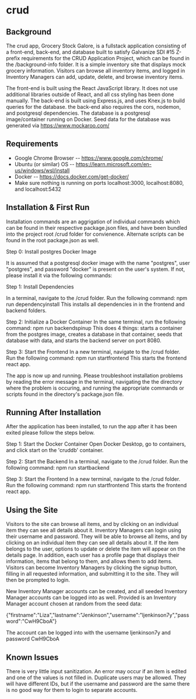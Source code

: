 # crud

Background
--------------------------------
The crud app, Grocery Stock Galore, is a fullstack application consisting of a front-end, back-end, and database built to satisfy Galvanize SDI #15 Z-prefix requirements for the CRUD Application Project, which can be found in the /background-info folder.  It is a simple inventory site that displays mock grocery information.  Visitors can browse all inventory items, and logged in Inventory Managers can add, update, delete, and browse inventory items.

The front-end is built using the React JavaScript library.  It does not use additional libraries outside of React, and all css styling has been done manually.  The back-end is built using Express.js, and uses Knex.js to build queries for the database.  the back-end also requires the cors, nodemon, and postgresql dependencies.  The database is a postgresql image/container running on Docker.  Seed data for the database was generated via https://www.mockaroo.com/

Requirements
--------------------------------
 - Google Chrome Browser -- https://www.google.com/chrome/
 - Ubuntu (or similar) OS -- https://learn.microsoft.com/en-us/windows/wsl/install
 - Docker -- https://docs.docker.com/get-docker/
 - Make sure nothing is running on ports localhost:3000, localhost:8080, and localhost:5432

Installation & First Run
--------------------------------
Installation commands are an aggrigation of individual commands which can be found in their respective package.json files, and have been bundled into the project root /crud folder for convienence. Alternate scripts can be found in the root package.json as well.

Step 0: Install postgres Docker Image

It is assumed that a postgresql docker image with the name "postgres", user "postgres", and password "docker" is present on the user's system.  If not, please install it via the following commands:

Step 1: Install Dependencies

In a terminal, navigate to the /crud folder.
Run the following command: npm run dependencyinstall
This installs all dependencies in in the frontend and backend folders.

Step 2: Initialize a Docker Container
In the same terminal, run the following command: npm run backendspinup
This does 4 things: starts a container from the postgres image, creates a database in that container, seeds that database with data, and starts the backend server on port 8080.

Step 3: Start the Frontend
In a new terminal, navigate to the /crud folder.
Run the following command: npm run startfrontend
This starts the frontend react app.

The app is now up and running.  Please troubleshoot installation problems by reading the error message in the terminal, navigating the the directory where the problem is occuring, and running the appropriate commands or scripts found in the directory's package.json file.

Running After Installation
--------------------------------
After the application has been installed, to run the app after it has been exited please follow the steps below.

Step 1: Start the Docker Container
Open Docker Desktop, go to containers, and click start on the 'cruddb' container.

Step 2: Start the Backend
In a terminal, navigate to the /crud folder.
Run the following command: npm run startbackend

Step 3: Start the Frontend
In a new terminal, navigate to the /crud folder.
Run the following command: npm run startfrontend
This starts the frontend react app.


Using the Site
--------------------------------
Visitors to the site can browse all items, and by clicking on an individual item they can see all details about it.  Inventory Managers can login using their username and password.  They will be able to browse all items, and by clicking on an individual item they can see all details about it.  If the item belongs to the user, options to update or delete the item will appear on the details page.  In addition, each user has a profile page that displays their information, items that belong to them, and allows them to add items.  Visitors can become Inventory Managers by clicking the signup button, filling in all requested information, and submitting it to the site.  They will then be prompted to login.

New Inventory Manager accounts can be created, and all seeded Inventory Manager accounts can be logged into as well.  Provided is an Inventory Manager account chosen at random from the seed data:

{"firstname":"Liza","lastname":"Jenkinson","username":"ljenkinson7y","password":"CwH9CboA"}

The account can be logged into with the username ljenkinson7y and password CwH9CboA

Known Issues
--------------------------------

There is very little input sanitization.  An error may occur if an item is edited and one of the values is not filled in.  Duplicate users may be allowed.  They will have different IDs, but if the username and password are the same there is no good way for them to login to separate accounts.